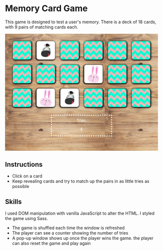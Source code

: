 # Memory Card Game

This game is designed to test a user's memory. There is a deck of 18 cards, with 9 pairs of matching cards each.

![Screen Shot 2020-09-03 at 3.09.33 PM](./docs/screenshot.jpg)

## Instructions

* Click on a card
* Keep revealing cards and try to match up the pairs in as little tries as possible



## Skills

I used DOM manipulation with vanilla JavaScript to alter the HTML. I styled the game using Sass.

* The game is shuffled each time the window is refreshed
* The player can see a counter showing the number of tries 
* A pop-up window shows up once the player wins the game. the player can also reset the game and play again

